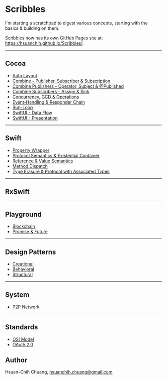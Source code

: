 # Scribbles

I'm starting a scratchpad to digest various concepts, starting with the basics & building on them.

Scribbles now has its own GitHub Pages site at: https://hsuanchih.github.io/Scribbles/.

---
## Cocoa
* [Auto Layout](docs/Cocoa/Auto-Layout.md)
* [Combine - Publisher, Subscriber & Subscription](docs/Cocoa/Combine-Publisher-Subscriber-Subscription.md)
* [Combine Publishers - Operator, Subject & @Published](docs/Cocoa/Combine-Publishers-Operator-Subject-Published.md)
* [Combine Subscribers - Assign & Sink](docs/Cocoa/Combine-Subscribers-Assign-Sink.md)
* [Concurrency, GCD & Operations](docs/Cocoa/Concurrency-GCD-Operations.md)
* [Event-Handling & Responder Chain](docs/Cocoa/Event-Handling-And-Responder-Chain.md)
* [Run-Loop](docs/Cocoa/Run-Loop.md)
* [SwiftUI - Data Flow](docs/Cocoa/SwiftUI-Data-Flow.md)
* [SwiftUI - Presentation](docs/Cocoa/SwiftUI-Presentation.md)

---
## Swift
* [Property Wrapper](docs/Swift/Property-Wrapper.md)
* [Protocol Semantics & Existential Container](docs/Swift/Protocol-Existential-Container.md)
* [Reference & Value Semantics](docs/Swift/References-And-Values.md)
* [Method Dispatch](docs/Swift/Method-Dispatch.md)
* [Type Erasure & Protocol with Associated Types](docs/Swift/Type-Erasure-And-Protocol-Associated-Types.md)

---
## RxSwift

---
## Playground
* [Blockchain](docs/Playground/Blockchain.md)
* [Promise & Future](docs/Playground/Promise-And-Future.md)

---
## Design Patterns
* [Creational](docs/Design-Patterns/Creational.md)
* [Behavioral](docs/Design-Patterns/Behavioral.md)
* [Structural](docs/Design-Patterns/Structural.md)

---
## System
* [P2P Network](docs/System/P2P-Network.md)

---
## Standards
* [OSI Model](docs/Standards/OSI-Model.md)
* [OAuth 2.0](docs/Standards/OAuth2.md)

## Author

Hsuan-Chih Chuang, <hsuanchih.chuang@gmail.com>
